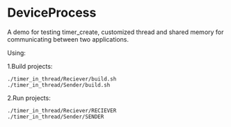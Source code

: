 # DeviceProcess
A demo for testing timer_create, customized thread and shared memory for communicating between two applications.

Using:

1.Build projects:

	./timer_in_thread/Reciever/build.sh
	./timer_in_thread/Sender/build.sh
	
2.Run projects:

	./timer_in_thread/Reciever/RECIEVER
	./timer_in_thread/Sender/SENDER